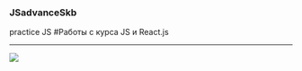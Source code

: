 ### JSadvanceSkb
practice JS
#Работы с курса JS и React.js
____
<img src="https://i.yapx.ru/WHnW5.bmp">
